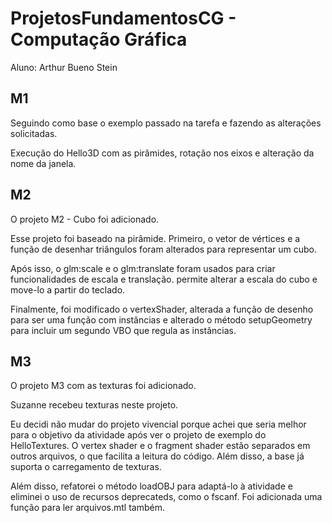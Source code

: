 # ProjetosFundamentosCG - Computação Gráfica
 
Aluno: Arthur Bueno Stein

## M1

Seguindo como base o exemplo passado na tarefa e fazendo as alterações solicitadas.

Execução do Hello3D com as pirâmides, rotação nos eixos e alteração da nome da janela.

## M2

O projeto M2 - Cubo foi adicionado.

Esse projeto foi baseado na pirâmide. Primeiro, o vetor de vértices e a função de desenhar triângulos foram alterados para representar um cubo.

Após isso, o glm:scale e o glm:translate foram usados para criar funcionalidades de escala e translação. permite alterar a escala do cubo e move-lo a partir do teclado.

Finalmente, foi modificado o vertexShader, alterada a função de desenho para ser uma função com instâncias e alterado o método setupGeometry para incluir um segundo VBO que regula as instâncias.

## M3

O projeto M3 com as texturas foi adicionado.

Suzanne recebeu texturas neste projeto.

Eu decidi não mudar do projeto vivencial porque achei que seria melhor para o objetivo da atividade após ver o projeto de exemplo do HelloTextures. O vertex shader e o fragment shader estão separados em outros arquivos, o que facilita a leitura do código. Além disso, a base já suporta o carregamento de texturas.

Além disso, refatorei o método loadOBJ para adaptá-lo à atividade e eliminei o uso de recursos deprecateds, como o fscanf. Foi adicionada uma função para ler arquivos.mtl também.
